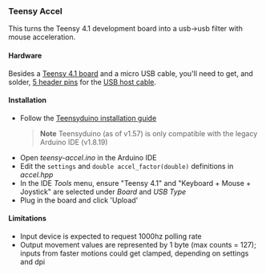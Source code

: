 ### Teensy Accel

This turns the Teensy 4.1 development board into a usb->usb filter with mouse acceleration. 

#### Hardware
Besides a [Teensy 4.1 board](https://www.pjrc.com/store/teensy41.html) and a micro USB cable, you'll need to get, and solder, [5 header pins](https://www.pjrc.com/store/header_14x1.html) for the [USB host cable](https://www.pjrc.com/store/cable_usb_host_t36.html).

#### Installation 
- Follow the [Teensyduino installation guide](https://www.pjrc.com/teensy/td_download.html) 
	> **Note**
	> Teensyduino (as of v1.57) is only compatible with the legacy Arduino IDE (v1.8.19)
- Open *teensy-accel.ino* in the Arduino IDE 
- Edit the `settings` and `double accel_factor(double)` definitions in *accel.hpp*
- In the IDE *Tools* menu, ensure "Teensy 4.1" and "Keyboard + Mouse + Joystick" are selected under *Board* and *USB Type*
- Plug in the board and click 'Upload'

#### Limitations
- Input device is expected to request 1000hz polling rate
- Output movement values are represented by 1 byte (max counts = 127); inputs from faster motions could get clamped, depending on settings and dpi